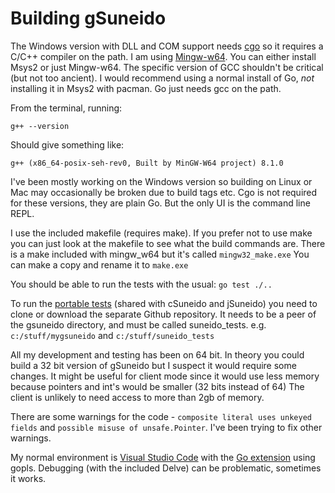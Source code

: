 Building gSuneido
================

The Windows version with DLL and COM support needs [cgo](https://golang.org/cmd/cgo/) so it requires a C/C++ compiler on the path. I am using [Mingw-w64](https://sourceforge.net/projects/mingw-w64/). You can either install Msys2 or just Mingw-w64. The specific version of GCC shouldn't be critical (but not too ancient). I would recommend using a normal install of Go, *not* installing it in Msys2 with pacman. Go just needs gcc on the path.

From the terminal, running:

    g++ --version
    
Should give something like:

    g++ (x86_64-posix-seh-rev0, Built by MinGW-W64 project) 8.1.0

I've been mostly working on the Windows version so building on Linux or Mac may occasionally be broken due to build tags etc. Cgo is not required for these versions, they are plain Go. But the only UI is the command line REPL.

I use the included makefile (requires make). If you prefer not to use make you can just look at the makefile to see what the build commands are. There is a make included with mingw_w64 but it's called `mingw32_make.exe` You can make a copy and rename it to `make.exe`

You should be able to run the tests with the usual: `go test ./..`

To run the [portable tests](https://github.com/apmckinlay/suneido_tests) (shared with cSuneido and jSuneido) you need to clone or download the separate Github repository. It needs to be a peer of the gsuneido directory, and must be called suneido_tests. e.g. `c:/stuff/mygsuneido` and `c:/stuff/suneido_tests`

All my development and testing has been on 64 bit. In theory you could build a 32 bit version of gSuneido but I suspect it would require some changes. It might be useful for client mode since it would use less memory because pointers and int's would be smaller (32 bits instead of 64) The client is unlikely to need access to more than 2gb of memory.

There are some warnings for the code - `composite literal uses unkeyed fields` and `possible misuse of unsafe.Pointer`. I've been trying to fix other warnings.

My normal environment is [Visual Studio Code](https://code.visualstudio.com/) with the [Go extension](https://marketplace.visualstudio.com/items?itemName=ms-vscode.Go) using gopls. Debugging (with the included Delve) can be problematic, sometimes it works.
